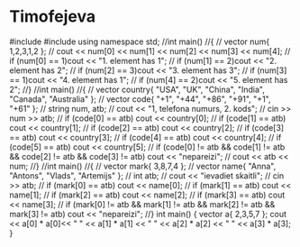 # Timofejeva
#include <vector>
#include <iostream>
using namespace std;
//int main()
//{
//	vector <int> num{ 1,2,3,1,2 };
//	cout << num[0] << num[1] << num[2] << num[3] << num[4];
//	if (num[0] == 1)cout << "1. element has 1";
//	if (num[1] == 2)cout << "2. element has 2";
//	if (num[2] == 3)cout << "3. element has 3";
//	if (num[3] == 1)cout << "4. element has 1";
//	if (num[4] == 2)cout << "5. element has 2";
//}
//int main()
//{
//	vector <string> country{ "USA", "UK", "China", "India", "Canada", "Australia" };
//	vector <string> code{ "+1", "+44", "+86", "+91", "+1", "+61" };
//	string num, atb;
//	cout << "1, telefona numurs, 2. kods";
//	cin >> num >> atb;
//	if (code[0] == atb) cout << country[0];
//	if (code[1] == atb) cout << country[1];
//	if (code[2] == atb) cout << country[2];
//	if (code[3] == atb) cout << country[3];
//	if (code[4] == atb) cout << country[4];
//	if (code[5] == atb) cout << country[5];
//  if (code[0] != atb && code[1] != atb && code[2] != atb && code[3] != atb) cout << "nepareizi";
//	cout << atb << num;
//}
//int main()
//{
//	vector <int> mark{ 3,8,7,4 };
//	vector <string> name{ "Anna", "Antons", "Vlads", "Artemijs" };
//	int atb;
//	cout << "ievadiet skaitli";
//	cin >> atb;
//	if (mark[0] == atb) cout << name[0];
//	if (mark[1] == atb) cout << name[1];
//	if (mark[2] == atb) cout << name[2];
//	if (mark[3] == atb) cout << name[3];
//	if (mark[0] != atb && mark[1] != atb && mark[2] != atb && mark[3] != atb) cout << "nepareizi";
//}
int main()
{
	vector <int> a{ 2,3,5,7 };
	cout << a[0] * a[0]<< " " << a[1] * a[1] << " " << a[2] * a[2] << " " << a[3] * a[3];
}
